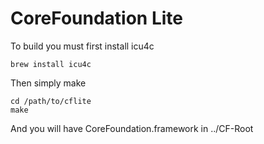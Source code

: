 # CoreFoundation Lite

To build you must first install icu4c

	brew install icu4c
	
Then simply make

	cd /path/to/cflite
	make
	
And you will have CoreFoundation.framework in ../CF-Root
